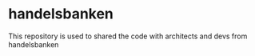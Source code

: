 # handelsbanken
This repository is used to shared the code with architects and devs from handelsbanken
